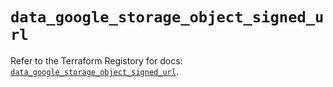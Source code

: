 # `data_google_storage_object_signed_url`

Refer to the Terraform Registory for docs: [`data_google_storage_object_signed_url`](https://registry.terraform.io/providers/hashicorp/google/5.0.0/docs/data-sources/storage_object_signed_url).
